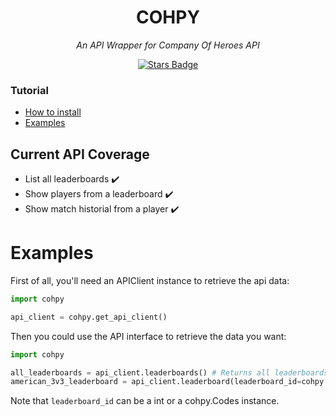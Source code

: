 <h1 style="text-align: center">COHPY</h1>
<div style="text-align: center">
<i>An API Wrapper for Company Of Heroes API</i>

<a href="https://github.com/AndresGL01/cohpy/stargazers"><img src="https://img.shields.io/github/stars/AndresGL01/cohpy" alt="Stars Badge"/></a>
</div>

### Tutorial
- [How to install](#How-to-install)
- [Examples](#Examples)

## Current API Coverage
- List all leaderboards ✔️
- Show players from a leaderboard ️✔️
- Show match historial from a player ✔️


# Examples
First of all, you'll need an APIClient instance to retrieve the api data: 
````python
import cohpy

api_client = cohpy.get_api_client()
````
Then you could use the API interface to retrieve the data you want:

````python
import cohpy

all_leaderboards = api_client.leaderboards() # Returns all leaderboards info
american_3v3_leaderboard = api_client.leaderboard(leaderboard_id=cohpy.Codes.USF3v3) # Returns info from specific leaderboard
````
Note that ````leaderboard_id```` can be a int or a cohpy.Codes instance.
